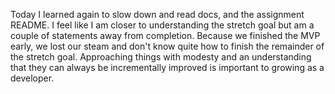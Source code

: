 Today I learned again to slow down and read docs, and the assignment README.  I feel like I am closer to understanding the stretch goal but am a couple of statements away from completion.  Because we finished the MVP early, we lost our steam and don't know quite how to finish the remainder of the stretch goal.  Approaching things with modesty and an understanding that they can always be incrementally improved is important to growing as a developer.
